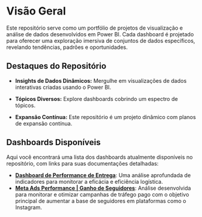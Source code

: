 # Visão Geral

Este repositório serve como um portfólio de projetos de visualização e análise de dados desenvolvidos em Power BI. Cada dashboard é projetado para oferecer uma exploração imersiva de conjuntos de dados específicos, revelando tendências, padrões e oportunidades.

## Destaques do Repositório

* **Insights de Dados Dinâmicos:** Mergulhe em visualizações de dados interativas criadas usando o Power BI.

* **Tópicos Diversos:** Explore dashboards cobrindo um espectro de tópicos.

* **Expansão Contínua:** Este repositório é um projeto dinâmico com planos de expansão contínua.

## Dashboards Disponíveis

Aqui você encontrará uma lista dos dashboards atualmente disponíveis no repositório, com links para suas documentações detalhadas:

* [**Dashboard de Performance de Entrega**](https://github.com/LRLeite/Dashboards/tree/main/Performance%20de%20Entregas): Uma análise aprofundada de indicadores para monitorar a eficácia e eficiência logística.
* [**Meta Ads Performance | Ganho de Seguidores**](https://github.com/LRLeite/Dashboards/tree/main/Meta%20Ads%20Analytics): Análise desenvolvida para monitorar e otimizar campanhas de tráfego pago com o objetivo principal de aumentar a base de seguidores em plataformas como o Instagram.

